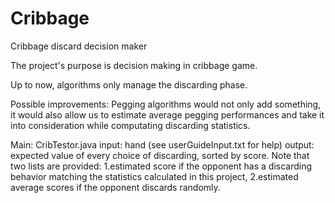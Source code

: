 # Cribbage
Cribbage discard decision maker

The project's purpose is decision making in cribbage game.

Up to now, algorithms only manage the discarding phase.


Possible improvements:
Pegging algorithms would not only add something, it would also allow us to estimate average pegging performances and take it into consideration while computating discarding statistics.


Main: CribTestor.java 
input: hand (see userGuideInput.txt for help)
output: expected value of every choice of discarding, sorted by score. Note that two lists are provided: 1.estimated score if the opponent has a discarding behavior matching the statistics calculated in this project, 2.estimated average scores if the opponent discards randomly.
